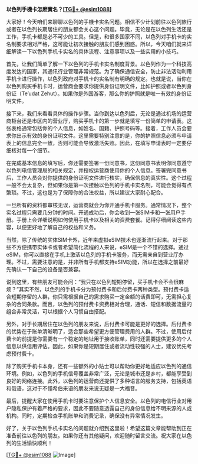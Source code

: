 **以色列手機卡怎麽實名？[[TG💪+ @esim1088](https://t.me/s/esim1088)]**

大家好！今天咱们来聊聊以色列的手機卡实名问题。相信不少计划前往以色列旅行或者在以色列长期居住的朋友都会关心这个问题。毕竟，无论是在以色列生活还是工作，手机卡都是必不可少的工具。但是，和很多国家不同，以色列对手机卡的实名制要求相对严格，这可能让初次接触的朋友们感到困惑。所以，今天咱们就来详细解读一下以色列手机卡实名的具体流程、注意事项以及一些实用的小技巧。

首先，让我们简单了解一下以色列的手机卡实名制度背景。以色列作为一个科技高度发达的国家，其通讯行业管理非常规范。为了确保通信安全，防止非法活动利用手机卡进行操作，以色列政府对手机卡的实名制有明确的规定。也就是说，当你在以色列购买手机卡时，运营商会要求你提供身份证明文件，比如护照或者以色列身份证（Te’udat Zehut）。如果你是外国游客，那么你的护照就是唯一有效的身份证明文件。

接下来，我们来看看具体的操作步骤。当你到达以色列后，无论是通过机场的运营商柜台还是市区内的营业厅，购买手机卡的第一步就是填写一份简单的申请表。这张表格通常包括你的个人信息，如姓名、国籍、护照号码等。接着，工作人员会要求你出示有效的身份证明文件。这里需要特别注意的是，你的护照信息必须与申请表上的信息完全一致，否则可能会导致激活失败。因此，在填写申请表时一定要仔细核对每一个细节。

在完成基本信息的填写后，你还需要签署一份同意书，这份同意书表明你同意遵守以色列电信管理局的相关规定，并授权运营商使用你的个人信息。签署完同意书后，工作人员会对你提供的身份证明文件进行核实，确保信息的真实性。这个过程一般不会太复杂，但如果你是第一次接触以色列的手机卡实名制，可能会觉得有点繁琐。不过，这也是为了保障你的合法权益，所以建议大家耐心配合。

一旦所有的资料都审核无误，运营商就会为你开通手机卡服务。通常情况下，整个实名过程只需要几分钟的时间。开通成功后，你会收到一张SIM卡和一张用户手册。手册上会详细说明如何使用手机卡以及相关的资费套餐。记得仔细阅读这些内容，以便更好地了解自己的权益和义务。

当然，除了传统的实体SIM卡外，近年来虚拟eSIM技术也逐渐流行起来。对于那些不方便携带实体卡或者希望简化流程的人来说，eSIM是一个不错的选择。通过eSIM，你可以直接在手机上激活以色列的手机卡服务，而无需亲自到营业厅办理。不过，需要注意的是，并非所有手机都支持eSIM功能，所以在选择之前最好先确认一下自己的设备是否兼容。

说到这里，有些朋友可能会问：“我只在以色列短期停留，买手机卡会不会很麻烦？”其实不然，以色列的手机卡分为预付费卡和后付费卡两种类型。预付费卡适合短期停留的人群，你只需根据自己的需求购买一定金额的话费即可，无需担心复杂的合同条款。而且，以色列的预付费卡资费相对合理，通话、短信和数据流量的组合非常灵活，可以根据个人习惯自由搭配。

另外，对于长期居住在以色列的朋友来说，后付费卡可能是更好的选择。后付费卡的优势在于账单清晰明了，适合那些希望更方便管理费用的人群。不过，使用后付费卡的前提是你需要有一个稳定的地址用于接收账单，同时还需要提供更多的个人信息以供信用评估。因此，如果你是短期居住或者流动性较强的人士，建议优先考虑预付费卡。

除了购买手机卡本身，还有一些额外的小贴士可以帮助你更好地适应以色列的通信环境。例如，以色列的手机信号覆盖非常广泛，无论是城市还是乡村，都能享受到良好的网络连接。此外，以色列的运营商还提供了多种语言的服务支持，包括英语和俄语，这对于不懂希伯来语的朋友来说无疑是一大福音。

最后，提醒大家在使用手机卡时要注意保护个人信息安全。以色列的电信行业对用户隐私保护有着严格的要求，因此不要随意透露自己的身份信息给不明来源的人或机构。同时，定期检查手机账单和消费记录，确保没有异常情况发生。

好了，关于以色列手机卡实名的问题就介绍到这里啦！希望这篇文章能帮助到正在准备前往以色列的朋友。如果你还有其他疑问，欢迎随时留言交流。祝大家在以色列的生活愉快顺利！

[[TG💪+ @esim1088](https://t.me/s/esim1088) ![Image](https://i.postimg.cc/4NQfJmqS/Snipaste-2025-05-13-00-14-12.png)]